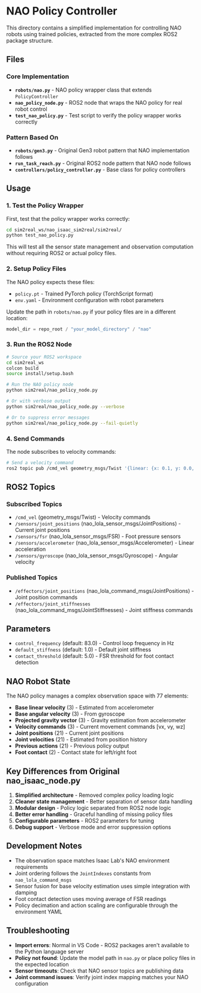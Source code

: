 # NAO Policy Controller

This directory contains a simplified implementation for controlling NAO robots using trained policies, extracted from the more complex ROS2 package structure.

## Files

### Core Implementation

- **`robots/nao.py`** - NAO policy wrapper class that extends `PolicyController`
- **`nao_policy_node.py`** - ROS2 node that wraps the NAO policy for real robot control  
- **`test_nao_policy.py`** - Test script to verify the policy wrapper works correctly

### Pattern Based On

- **`robots/gen3.py`** - Original Gen3 robot pattern that NAO implementation follows
- **`run_task_reach.py`** - Original ROS2 node pattern that NAO node follows
- **`controllers/policy_controller.py`** - Base class for policy controllers

## Usage

### 1. Test the Policy Wrapper

First, test that the policy wrapper works correctly:

```bash
cd sim2real_ws/nao_isaac_sim2real/sim2real/
python test_nao_policy.py
```

This will test all the sensor state management and observation computation without requiring ROS2 or actual policy files.

### 2. Setup Policy Files

The NAO policy expects these files:
- `policy.pt` - Trained PyTorch policy (TorchScript format)
- `env.yaml` - Environment configuration with robot parameters

Update the path in `robots/nao.py` if your policy files are in a different location:

```python
model_dir = repo_root / "your_model_directory" / "nao"
```

### 3. Run the ROS2 Node

```bash
# Source your ROS2 workspace
cd sim2real_ws
colcon build
source install/setup.bash

# Run the NAO policy node
python sim2real/nao_policy_node.py

# Or with verbose output
python sim2real/nao_policy_node.py --verbose

# Or to suppress error messages  
python sim2real/nao_policy_node.py --fail-quietly
```

### 4. Send Commands

The node subscribes to velocity commands:

```bash
# Send a velocity command
ros2 topic pub /cmd_vel geometry_msgs/Twist '{linear: {x: 0.1, y: 0.0, z: 0.0}, angular: {x: 0.0, y: 0.0, z: 0.1}}'
```

## ROS2 Topics

### Subscribed Topics

- `/cmd_vel` (geometry_msgs/Twist) - Velocity commands
- `/sensors/joint_positions` (nao_lola_sensor_msgs/JointPositions) - Current joint positions
- `/sensors/fsr` (nao_lola_sensor_msgs/FSR) - Foot pressure sensors
- `/sensors/accelerometer` (nao_lola_sensor_msgs/Accelerometer) - Linear acceleration  
- `/sensors/gyroscope` (nao_lola_sensor_msgs/Gyroscope) - Angular velocity

### Published Topics

- `/effectors/joint_positions` (nao_lola_command_msgs/JointPositions) - Joint position commands
- `/effectors/joint_stiffnesses` (nao_lola_command_msgs/JointStiffnesses) - Joint stiffness commands

## Parameters

- `control_frequency` (default: 83.0) - Control loop frequency in Hz
- `default_stiffness` (default: 1.0) - Default joint stiffness
- `contact_threshold` (default: 5.0) - FSR threshold for foot contact detection

## NAO Robot State

The NAO policy manages a complex observation space with 77 elements:

- **Base linear velocity** (3) - Estimated from accelerometer
- **Base angular velocity** (3) - From gyroscope  
- **Projected gravity vector** (3) - Gravity estimation from accelerometer
- **Velocity commands** (3) - Current movement commands [vx, vy, wz]
- **Joint positions** (21) - Current joint positions
- **Joint velocities** (21) - Estimated from position history
- **Previous actions** (21) - Previous policy output
- **Foot contact** (2) - Contact state for left/right foot

## Key Differences from Original nao_isaac_node.py

1. **Simplified architecture** - Removed complex policy loading logic
2. **Cleaner state management** - Better separation of sensor data handling
3. **Modular design** - Policy logic separated from ROS2 node logic
4. **Better error handling** - Graceful handling of missing policy files
5. **Configurable parameters** - ROS2 parameters for tuning
6. **Debug support** - Verbose mode and error suppression options

## Development Notes

- The observation space matches Isaac Lab's NAO environment requirements
- Joint ordering follows the `JointIndexes` constants from `nao_lola_command_msgs`
- Sensor fusion for base velocity estimation uses simple integration with damping
- Foot contact detection uses moving average of FSR readings
- Policy decimation and action scaling are configurable through the environment YAML

## Troubleshooting

- **Import errors**: Normal in VS Code - ROS2 packages aren't available to the Python language server
- **Policy not found**: Update the model path in `nao.py` or place policy files in the expected location
- **Sensor timeouts**: Check that NAO sensor topics are publishing data
- **Joint command issues**: Verify joint index mapping matches your NAO configuration
